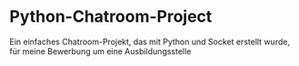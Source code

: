 # Python-Chatroom-Project
Ein einfaches Chatroom-Projekt, das mit Python und Socket erstellt wurde, für meine Bewerbung um eine Ausbildungsstelle
